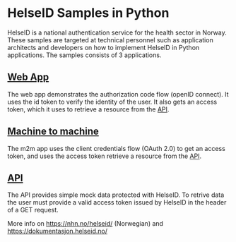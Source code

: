 # HelseID Samples in Python
HelseID is a national authentication service for the health sector in Norway. These samples are targeted at technical personnel such as application architects and developers on how to implement HelseID in Python applications. The samples consists of 3 applications.

## [Web App](web-app)
The web app demonstrates the authorization code flow (openID connect). It uses the id token to verify the identity of the user. It also gets an access token, which it uses to retrieve a resource from the [API](api).

## [Machine to machine](m2m)
The m2m app uses the client credentials flow (OAuth 2.0) to get an access token, and uses the access token retrieve a resource from the [API](api).

## [API](api)
The API provides simple mock data protected with HelseID. To retrive data the user must provide a valid access token issued by HelseID in the header of a GET request.


More info on https://nhn.no/helseid/ (Norwegian) and https://dokumentasjon.helseid.no/
